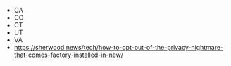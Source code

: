 - CA
- CO
- CT
- UT
- VA
- https://sherwood.news/tech/how-to-opt-out-of-the-privacy-nightmare-that-comes-factory-installed-in-new/